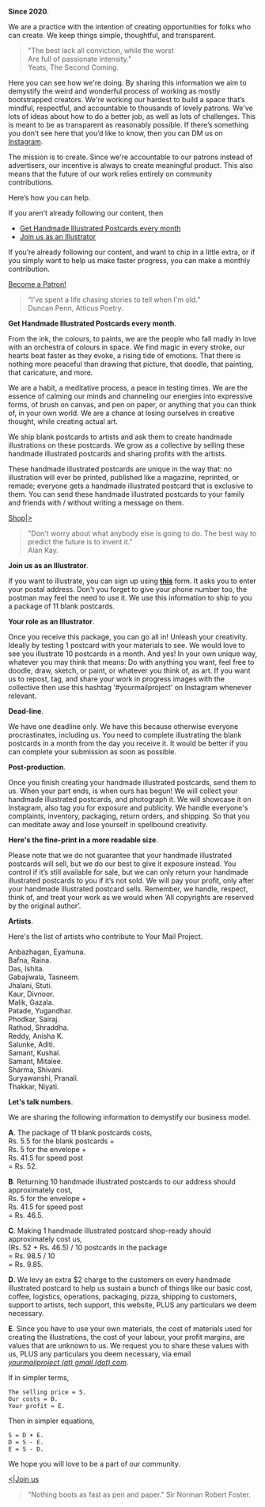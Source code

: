 **Since 2020**.

We are a practice with the intention of creating opportunities for folks who can create. We keep things simple, thoughtful, and transparent.

> "The best lack all conviction, while the worst  
Are full of passionate intensity."  
> Yeats, The Second Coming.

Here you can see how we're doing. By sharing this information we aim to demystify the weird and wonderful process of working as mostly bootstrapped creators. We're working our hardest to build a space that’s mindful, respectful, and accountable to thousands of lovely patrons. We've lots of ideas about how to do a better job, as well as lots of challenges. This is meant to be as transparent as reasonably possible. If there’s something you don’t see here that you’d like to know, then you can DM us on <a href="https://www.instagram.com/yourmailproject" target="_blank">Instagram</a>.

The mission is to create. Since we're accountable to our patrons instead of advertisers, our incentive is always to create meaningful product. This also means that the future of our work relies entirely on community contributions.

Here’s how you can help.

If you aren't already following our content, then

- <a href="https://kvshvlin.github.io/yourmailproject/getpostcards.html">Get Handmade Illustrated Postcards every month</a>
- <a href="https://kvshvlin.github.io/yourmailproject/forartists.html">Join us as an Illustrator</a>

If you’re already following our content, and want to chip in a little extra, or if you simply want to help us make faster progress, you can make a monthly contribution.

<div class="roadmap-spacer-1"></div>

<p>
<a class="btn" href="https://www.patreon.com/kvshvl?fan_landing=true" target="_blank">Become a Patron!</a><br>
</p>

<div class="roadmap-spacer-2"></div>

> “I've spent a life chasing stories to tell when I'm old.”  
> Duncan Penn, Atticus Poetry.

**Get Handmade Illustrated Postcards every month**.

From the ink, the colours, to paints, we are the people who fall madly in love with an orchestra of colours in space. We find magic in every stroke, our hearts beat faster as they evoke, a rising tide of emotions. That there is nothing more peaceful than drawing that picture, that doodle, that painting, that caricature, and more.
 
We are a habit, a meditative process, a peace in testing times. We are the essence of calming our minds and channeling our energies into expressive forms, of brush on canvas, and pen on paper, or anything that you can think of, in your own world. We are a chance at losing ourselves in creative thought, while creating actual art.

We ship blank postcards to artists and ask them to create handmade illustrations on these postcards. We grow as a collective by selling these handmade illustrated postcards and sharing profits with the artists.

These handmade illustrated postcards are unique in the way that: no illustration will ever be printed, published like a magazine, reprinted, or remade; everyone gets a handmade illustrated postcard that is exclusive to them. You can send these handmade illustrated postcards to your family and friends with / without writing a message on them.

<div class="roadmap-spacer-1"></div>

<p>
<a class="btn" href="https://www.instagram.com/yourmailproject" target="_blank">Shop</a>|<a class="btn" href="https://kvshvl.in/yourmailproject/forartists.html">></a><br>
</p>

<div class="roadmap-spacer-2"></div>

> "Don't worry about what anybody else is going to do. The best way to predict the future is to invent it."  
> Alan Kay.

**Join us as an Illustrator**.

If you want to illustrate, you can sign up using **<a href="https://yourmailproject.typeform.com/to/krhWpQJZ" target="_blank">this</a>** form. It asks you to enter your postal address. Don't you forget to give your phone number too, the postman may feel the need to use it. We use this information to ship to you a package of 11 blank postcards.

**Your role as an Illustrator**.

Once you receive this package, you can go all in! Unleash your creativity. Ideally by testing 1 postcard with your materials to see. We would love to see you illustrate 10 postcards in a month. And yes! In your own unique way, whatever you may think that means: Do with anything you want, feel free to doodle, draw, sketch, or paint, or whatever you think of, as art. If you want us to repost, tag, and share your work in progress images with the collective then use this hashtag '#yourmailproject' on Instagram whenever relevant.

**Dead-line**.

We have one deadline only. We have this because otherwise everyone procrastinates, including us. You need to complete illustrating the blank postcards in a month from the day you receive it. It would be better if you can complete your submission as soon as possible.

**Post-production**.

Once you finish creating your handmade illustrated postcards, send them to us. When your part ends, is when ours has begun! We will collect your handmade illustrated postcards, and photograph it. We will showcase it on Instagram, also tag you for exposure and publicity. We handle everyone's complaints, inventory, packaging, return orders, and shipping. So that you can meditate away and lose yourself in spellbound creativity.

**Here's the fine-print in a more readable size**.

Please note that we do not guarantee that your handmade illustrated postcards will sell, but we do our best to give it exposure instead. You control if it’s still available for sale, but we can only return your handmade illustrated postcards to you if it’s not sold. We will pay your profit, only after your handmade illustrated postcard sells. Remember, we handle, respect, think of, and treat your work as we would when ‘All copyrights are reserved by the original author’.

**Artists**.

Here's the list of artists who contribute to Your Mail Project.

Anbazhagan, Eyamuna.  
Bafna, Raina.  
Das, Ishita.  
Gabajiwala, Tasneem.  
Jhalani, Stuti.  
Kaur, Divnoor.  
Malik, Gazala.  
Patade, Yugandhar.  
Phodkar, Sairaj.  
Rathod, Shraddha.  
Reddy, Anisha K.  
Salunke, Aditi.  
Samant, Kushal.  
Samant, Mitalee.  
Sharma, Shivani.  
Suryawanshi, Pranali.  
Thakkar, Niyati.

**Let's talk numbers**.

We are sharing the following information to demystify our business model.

**A**. The package of 11 blank postcards costs,  
Rs. 5.5 for the blank postcards +  
Rs. 5 for the envelope +  
Rs. 41.5 for speed post  
= Rs. 52.

**B**. Returning 10 handmade illustrated postcards to our address should approximately cost,  
Rs. 5 for the envelope +  
Rs. 41.5 for speed post  
= Rs. 46.5.

**C**. Making 1 handmade illustrated postcard shop-ready should approximately cost us,  
(Rs. 52 + Rs. 46.5) / 10 postcards in the package  
= Rs. 98.5 / 10  
= Rs. 9.85.

**D**. We levy an extra $2 charge to the customers on every handmade illustrated postcard to help us sustain a bunch of things like our basic cost, coffee, logistics, operations, packaging, pizza, shipping to customers, support to artists, tech support, this website, PLUS any particulars we deem necessary.

**E**. Since you have to use your own materials, the cost of materials used for creating the illustrations, the cost of your labour, your profit margins, are values that are unknown to us. We request you to share these values with us, PLUS any particulars you deem necessary, via email  
[_yourmailproject (at) gmail (dot) com_](mailto:yourmailproject@gmail.com).

If in simpler terms,

~~~
The selling price = S.  
Our costs = D.  
Your profit = E.
~~~

Then in simpler equations,

~~~
S = D + E.  
D = S - E.  
E = S - D.
~~~

We hope you will love to be a part of our community.

<div class="roadmap-spacer-1"></div>

<p>
<a class="btn" href="https://kvshvl.in/yourmailproject/getpostcards.html"><</a>|<a class="btn" href="https://yourmailproject.typeform.com/to/krhWpQJZ" target="_blank">Join us</a><br>
</p>

<div class="roadmap-spacer-2"></div>

> "Nothing boots as fast as pen and paper."
> Sir Norman Robert Foster.
